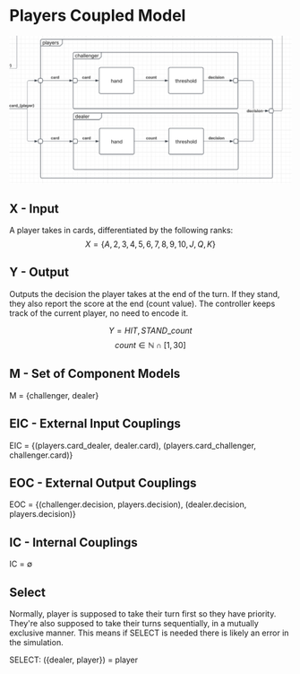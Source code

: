 # Players Coupled Model
![img](players.png)
## X - Input
A player takes in cards, differentiated by the following ranks:
$$ X = \{A,2,3,4,5,6,7,8,9,10,J,Q,K\} $$

## Y - Output
Outputs the decision the player takes at the end of the turn. If they stand, they also report the score at the end (count value).
The controller keeps track of the current player, no need to encode it.

$$Y = {HIT,STAND\_count}$$
$$ count \in \mathbb{N} \cap [1, 30]$$

## M - Set of Component Models
M = {challenger, dealer}

## EIC - External Input Couplings
EIC = {(players.card_dealer, dealer.card), (players.card_challenger, challenger.card)}

## EOC - External Output Couplings
EOC = {(challenger.decision, players.decision), (dealer.decision, players.decision)}

## IC - Internal Couplings
IC = $\emptyset$ 

## Select
Normally, player is supposed to take their turn first so they have priority. 
They're also supposed to take their turns sequentially, in a mutually exclusive manner.
This means if SELECT is needed there is likely an error in the simulation.

SELECT: ({dealer, player}) = player
